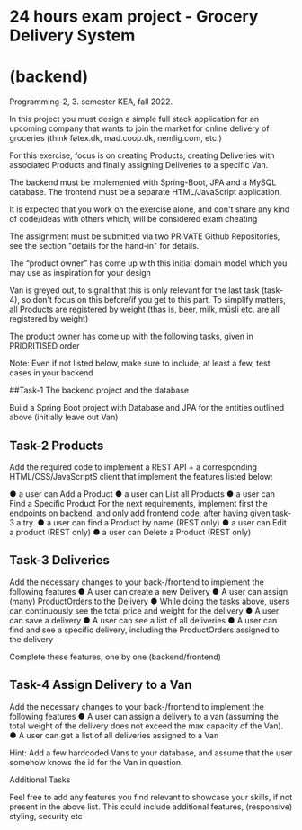 # 24 hours exam project - Grocery Delivery System
# (backend)

Programming-2, 3. semester KEA, fall 2022.

In this project you must design a simple full stack application for an upcoming company that wants to join the market for online delivery of groceries (think føtex.dk, mad.coop.dk, nemlig.com, etc.)

For this exercise, focus is on creating Products, creating Deliveries with associated Products and finally assigning Deliveries to a specific Van.

The backend must be implemented with Spring-Boot, JPA and a MySQL database. The frontend must be a separate HTML/JavaScript application.


It is expected that you work on the exercise alone, and don't share any kind of code/ideas with others which, will be considered exam cheating

The assignment must be submitted via two PRIVATE Github Repositories, see the section "details for the hand-in" for details.

The “product owner” has come up with this initial domain model which you may use as inspiration for your design
 
Van is greyed out, to signal that this is only relevant for the last task (task-4), so don't focus on this before/if you get to this part.
To simplify matters, all Products are registered by weight (thas is, beer, milk, müsli etc. are all registered by weight)

The product owner has come up with the following tasks, given in PRIORITISED order

Note: Even if not listed below, make sure to include, at least a few, test cases in your backend

##Task-1 The backend project and the database

Build a Spring Boot project with Database and JPA for the entities outlined above (initially leave out Van)

## Task-2 Products
Add the required code to implement a REST API + a corresponding HTML/CSS/JavaScriptS client that implement the  features listed below:

●   a user can Add a Product
●   a user can List all Products
●   a user can Find a Specific Product
For the next requirements, implement first the endpoints on backend, and only add frontend code, after having given task-3 a try.
●   a user can find a Product by name (REST only)
●   a user can Edit a product (REST only)
●   a user can Delete a Product (REST only)



## Task-3 Deliveries

Add the necessary changes to your back-/frontend to implement the following features
●   A user can create a new Delivery
●   A user can assign (many) ProductOrders to the Delivery
●   While doing the tasks above, users can continuously see the total price and weight for the delivery
●   A user can save a delivery
●   A user can see a list of all deliveries
●   A user can find and see a specific delivery, including the ProductOrders assigned to the delivery

Complete these features, one by one (backend/frontend)

## Task-4 Assign Delivery to a Van

Add the necessary changes to your back-/frontend to implement the following features
●	A user can assign a delivery to a van (assuming the total weight of the delivery does not exceed the max capacity of the Van).
●   A user can get a list of all deliveries assigned to a Van

Hint: Add a few hardcoded Vans to your database, and assume that the user somehow knows the id for the
Van in question.

Additional Tasks

Feel free to add any features you find relevant to showcase your skills, if not present in the above list. This could include additional features, (responsive) styling, security etc
